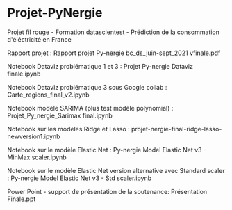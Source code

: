 # Projet-PyNergie
Projet fil rouge - Formation datascientest - Prédiction de la consommation d'éléctricité en France

Rapport projet : Rapport projet Py-nergie bc_ds_juin-sept_2021 vfinale.pdf

Notebook Dataviz problématique 1 et 3 : Projet Py-nergie Dataviz finale.ipynb

Notebook Dataviz problématique 3 sous Google collab : Carte_regions_final_v2.ipynb

Notebook modèle SARIMA (plus test modèle polynomial) : Projet_Py_nergie_Sarimax final.ipynb

Notebook sur les modèles Ridge et Lasso : projet-nergie-final-ridge-lasso-newversion1.ipynb

Notebook sur le modèle Elastic Net : Py-nergie Model Elastic Net v3 - MinMax scaler.ipynb

Notebook sur le modèle Elastic Net version alternative avec Standard scaler : Py-nergie Model Elastic Net v3 - Std scaler.ipynb

Power Point - support de présentation de la soutenance: Présentation Finale.ppt
